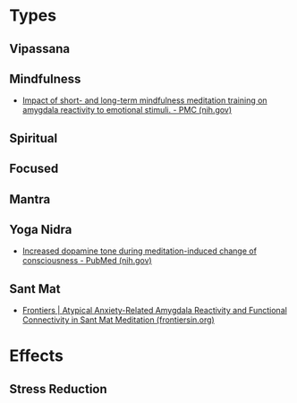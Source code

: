# Types
## Vipassana

## Mindfulness

- [Impact of short- and long-term mindfulness meditation training on amygdala reactivity to emotional stimuli. - PMC (nih.gov)](https://www.ncbi.nlm.nih.gov/pmc/articles/PMC6671286/)

## Spiritual

## Focused

## Mantra

## Yoga Nidra

- [Increased dopamine tone during meditation-induced change of consciousness - PubMed (nih.gov)](https://pubmed.ncbi.nlm.nih.gov/11958969/)

## Sant Mat

- [Frontiers | Atypical Anxiety-Related Amygdala Reactivity and Functional Connectivity in Sant Mat Meditation (frontiersin.org)](https://www.frontiersin.org/journals/behavioral-neuroscience/articles/10.3389/fnbeh.2018.00298/full)

# Effects

## Stress Reduction